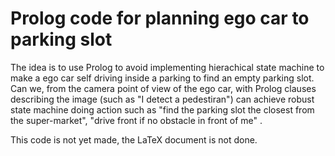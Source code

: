 # Prolog code for planning ego car to parking slot

The idea is to use Prolog to avoid implementing hierachical state machine to make a ego car self driving inside
a parking to find an empty parking slot. Can we, from the camera point of view of the ego car, with Prolog clauses
describing the image (such as "I detect a pedestiran") can achieve robust state machine doing action such as "find
the parking slot the closest from the super-market", "drive front if no obstacle in front of me" . 

This code is not yet made, the LaTeX document is not done.
